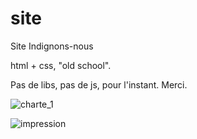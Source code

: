 # site
Site Indignons-nous 

html + css, "old school".

Pas de libs, pas de js, pour l'instant. Merci.



![charte_1](https://github.com/user-attachments/assets/f6bc0a41-7891-4b10-a105-e0147a520b7d)

![impression](https://github.com/user-attachments/assets/bf0dcb77-6ed2-40b1-9326-1014108c9c1e)


